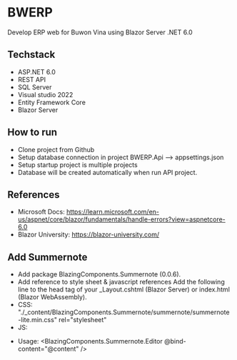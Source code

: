 # BWERP
Develop ERP web for Buwon Vina using Blazor Server .NET 6.0

## Techstack
- ASP.NET 6.0
- REST API
- SQL Server
- Visual studio 2022
- Entity Framework Core
- Blazor Server

## How to run
- Clone project from Github
- Setup database connection in project BWERP.Api --> appsettings.json
- Setup startup project is multiple projects
- Database will be created automatically when run API project.

## References
- Microsoft Docs: https://learn.microsoft.com/en-us/aspnet/core/blazor/fundamentals/handle-errors?view=aspnetcore-6.0
- Blazor University: https://blazor-university.com/

## Add Summernote
- Add package BlazingComponents.Summernote (0.0.6).
- Add reference to style sheet & javascript references Add the following line to the head tag of your _Layout.cshtml (Blazor Server) or index.html (Blazor WebAssembly).
- CSS: "./_content/BlazingComponents.Summernote/summernote/summernote-lite.min.css" rel="stylesheet"
- JS: <script src="./_content/BlazingComponents.Summernote/summernote/jquery-3.4.1.slim.min.js"></script>
<script src="./_content/BlazingComponents.Summernote/summernote/summernote-lite.min.js"></script>
- Usage: <BlazingComponents.Summernote.Editor @bind-content="@content" />
